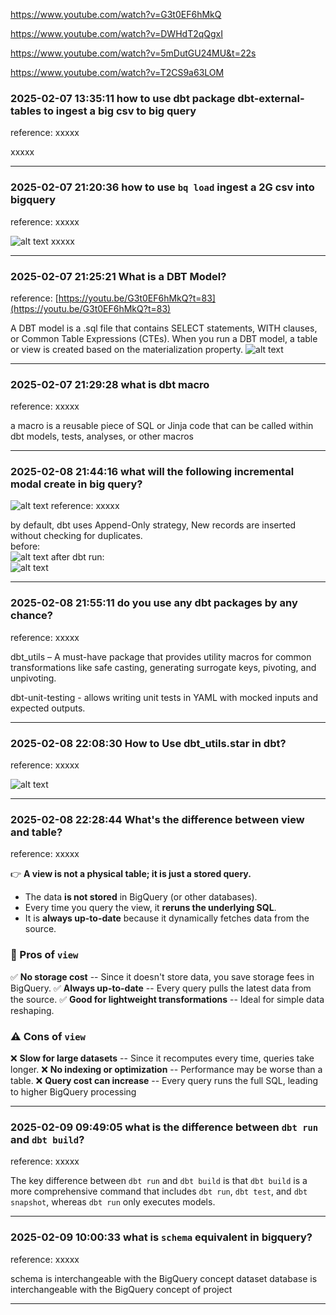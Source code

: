https://www.youtube.com/watch?v=G3t0EF6hMkQ

https://www.youtube.com/watch?v=DWHdT2qQgxI

https://www.youtube.com/watch?v=5mDutGU24MU&t=22s

https://www.youtube.com/watch?v=T2CS9a63LOM

### 2025-02-07 13:35:11 how to use dbt package dbt-external-tables to ingest a big csv to big query
reference: xxxxx

xxxxx
_______________________________________________________________
### 2025-02-07 21:20:36 how to use `bq load` ingest a 2G csv into bigquery
reference: xxxxx

![alt text](image-2.png)
xxxxx
_______________________________________________________________
### 2025-02-07 21:25:21 What is a DBT Model?
reference: [https://youtu.be/G3t0EF6hMkQ?t=83](https://youtu.be/G3t0EF6hMkQ?t=83)

A DBT model is a .sql file that contains SELECT statements, WITH clauses, or Common Table Expressions (CTEs). When you run a DBT model, a table or view is created based on the materialization property.
![alt text](image-7.png)
_______________________________________________________________
### 2025-02-07 21:29:28 what is dbt macro
reference: xxxxx

 a macro is a reusable piece of SQL or Jinja code that can be called within dbt models, tests, analyses, or other macros
_______________________________________________________________
### 2025-02-08 21:44:16 what will the following incremental modal create in big query?
![alt text](image-3.png)
reference: xxxxx

by default, dbt uses Append-Only strategy, New records are inserted without checking for duplicates.<br>
before:<br>
![alt text](image-4.png) 
after dbt run:<br>
![alt text](image-5.png)
_______________________________________________________________
### 2025-02-08 21:55:11 do you use any dbt packages by any chance?
reference: xxxxx

dbt_utils – A must-have package that provides utility macros for common transformations like safe casting, generating surrogate keys, pivoting, and unpivoting.

dbt-unit-testing - allows writing unit tests in YAML with mocked inputs and expected outputs.
_______________________________________________________________
### 2025-02-08 22:08:30 How to Use dbt_utils.star in dbt?
reference: xxxxx

![alt text](image-6.png)
_______________________________________________________________
### 2025-02-08 22:28:44 What's the difference between view and table?
reference: xxxxx

👉 **A view is not a physical table; it is just a stored query.**

-   The data **is not stored** in BigQuery (or other databases).
-   Every time you query the view, it **reruns the underlying SQL**.
-   It is **always up-to-date** because it dynamically fetches data from the source.

### **🚀 Pros of `view`**

✅ **No storage cost** -- Since it doesn't store data, you save storage fees in BigQuery.
✅ **Always up-to-date** -- Every query pulls the latest data from the source.
✅ **Good for lightweight transformations** -- Ideal for simple data reshaping.

### **⚠️ Cons of `view`**

❌ **Slow for large datasets** -- Since it recomputes every time, queries take longer.
❌ **No indexing or optimization** -- Performance may be worse than a table.
❌ **Query cost can increase** -- Every query runs the full SQL, leading to higher BigQuery processing
_______________________________________________________________
### 2025-02-09 09:49:05 what is the difference between `dbt run` and `dbt build`?
reference: xxxxx

The key difference between `dbt run` and `dbt build` is that `dbt build` is a more comprehensive command that includes `dbt run`, `dbt test`, and `dbt snapshot`, whereas `dbt run` only executes models.
_______________________________________________________________
### 2025-02-09 10:00:33 what is `schema` equivalent in bigquery?
reference: xxxxx

schema is interchangeable with the BigQuery concept dataset
database is interchangeable with the BigQuery concept of project
_______________________________________________________________